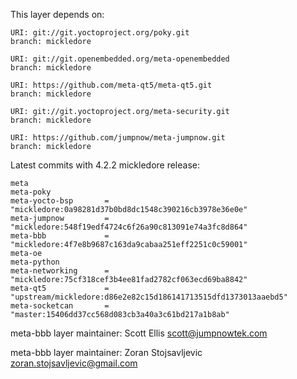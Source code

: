This layer depends on:

	URI: git://git.yoctoproject.org/poky.git
	branch: mickledore

	URI: git://git.openembedded.org/meta-openembedded
	branch: mickledore

	URI: https://github.com/meta-qt5/meta-qt5.git
	branch: mickledore

	URI: git://git.yoctoproject.org/meta-security.git
	branch: mickledore

	URI: https://github.com/jumpnow/meta-jumpnow.git
	branch: mickledore

Latest commits with 4.2.2 mickledore release:

	meta
	meta-poky
	meta-yocto-bsp       = "mickledore:0a98281d37b0bd8dc1548c390216cb3978e36e0e"
	meta-jumpnow         = "mickledore:548f19edf4724c6f26a90c813091e74a3fc8d864"
	meta-bbb             = "mickledore:4f7e8b9687c163da9cabaa251eff2251c0c59001"
	meta-oe
	meta-python
	meta-networking      = "mickledore:75cf318cef3b4ee81fad2782cf063ecd69ba8842"
	meta-qt5             = "upstream/mickledore:d86e2e82c15d186141713515dfd1373013aaebd5"
	meta-socketcan       = "master:15406dd37cc568d083cb3a40a3c61bd217a1b8ab"

meta-bbb layer maintainer: Scott Ellis <scott@jumpnowtek.com>

meta-bbb layer maintainer: Zoran Stojsavljevic <zoran.stojsavljevic@gmail.com>
